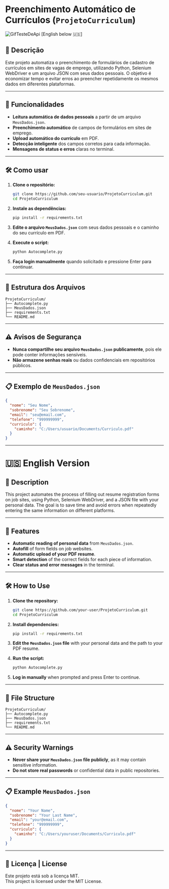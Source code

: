 # Preenchimento Automático de Currículos (`ProjetoCurriculum`)
![GifTesteDeApi](https://github.com/user-attachments/assets/5dc68729-97ea-4147-9b0c-70187585f232)
[English below 🇺🇸]




## 📄 Descrição

Este projeto automatiza o preenchimento de formulários de cadastro de currículos em sites de vagas de emprego, utilizando Python, Selenium WebDriver e um arquivo JSON com seus dados pessoais. O objetivo é economizar tempo e evitar erros ao preencher repetidamente os mesmos dados em diferentes plataformas.

---

## 🚀 Funcionalidades

- **Leitura automática de dados pessoais** a partir de um arquivo `MeusDados.json`.
- **Preenchimento automático** de campos de formulários em sites de emprego.
- **Upload automático do currículo** em PDF.
- **Detecção inteligente** dos campos corretos para cada informação.
- **Mensagens de status e erros** claras no terminal.

---

## 🛠️ Como usar

1. **Clone o repositório:**
   ```sh
   git clone https://github.com/seu-usuario/ProjetoCurriculum.git
   cd ProjetoCurriculum
   ```

2. **Instale as dependências:**
   ```sh
   pip install -r requirements.txt
   ```

3. **Edite o arquivo `MeusDados.json`** com seus dados pessoais e o caminho do seu currículo em PDF.

4. **Execute o script:**
   ```sh
   python Autocomplete.py
   ```

5. **Faça login manualmente** quando solicitado e pressione Enter para continuar.

---

## 📁 Estrutura dos Arquivos

```
ProjetoCurriculum/
├── Autocomplete.py
├── MeusDados.json
├── requirements.txt
└── README.md
```

---

## ⚠️ Avisos de Segurança

- **Nunca compartilhe seu arquivo `MeusDados.json` publicamente**, pois ele pode conter informações sensíveis.
- **Não armazene senhas reais** ou dados confidenciais em repositórios públicos.

---

## 📋 Exemplo de `MeusDados.json`

```json
{
  "nome": "Seu Nome",
  "sobrenome": "Seu Sobrenome",
  "email": "seu@email.com",
  "telefone": "999999999",
  "curriculo": {
    "caminho": "C:/Users/usuario/Documents/Curriculo.pdf"
  }
}
```

---

# 🇺🇸 English Version

## 📄 Description

This project automates the process of filling out resume registration forms on job sites, using Python, Selenium WebDriver, and a JSON file with your personal data. The goal is to save time and avoid errors when repeatedly entering the same information on different platforms.

---

## 🚀 Features

- **Automatic reading of personal data** from `MeusDados.json`.
- **Autofill** of form fields on job websites.
- **Automatic upload of your PDF resume**.
- **Smart detection** of the correct fields for each piece of information.
- **Clear status and error messages** in the terminal.

---

## 🛠️ How to Use

1. **Clone the repository:**
   ```sh
   git clone https://github.com/your-user/ProjetoCurriculum.git
   cd ProjetoCurriculum
   ```

2. **Install dependencies:**
   ```sh
   pip install -r requirements.txt
   ```

3. **Edit the `MeusDados.json` file** with your personal data and the path to your PDF resume.

4. **Run the script:**
   ```sh
   python Autocomplete.py
   ```

5. **Log in manually** when prompted and press Enter to continue.

---

## 📁 File Structure

```
ProjetoCurriculum/
├── Autocomplete.py
├── MeusDados.json
├── requirements.txt
└── README.md
```

---

## ⚠️ Security Warnings

- **Never share your `MeusDados.json` file publicly**, as it may contain sensitive information.
- **Do not store real passwords** or confidential data in public repositories.

---

## 📋 Example `MeusDados.json`

```json
{
  "nome": "Your Name",
  "sobrenome": "Your Last Name",
  "email": "your@email.com",
  "telefone": "999999999",
  "curriculo": {
    "caminho": "C:/Users/youruser/Documents/Curriculo.pdf"
  }
}
```

---

## 📝 Licença | License

Este projeto está sob a licença MIT.  
This project is licensed under the MIT License.
